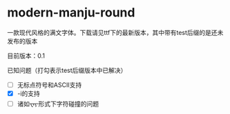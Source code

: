 # modern-manju-round
一款现代风格的满文字体。下载请见ttf下的最新版本，其中带有test后缀的是还未发布的版本

目前版本：0.1

已知问题（打勾表示test后缀版本中已解决）

- [ ]  无标点符号和ASCII支持
- [x]   -i的支持
- [ ]   诸如᠊ᠸᠠᠶ᠊形式下字符碰撞的问题
